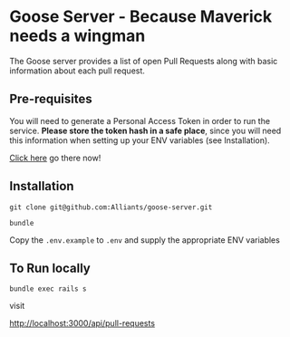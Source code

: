# Goose Server - Because Maverick needs a wingman

The Goose server provides a list of open Pull Requests along with basic information about each pull request.

## Pre-requisites

You will need to generate a Personal Access Token in order to run the service.
**Please store the token hash in a safe place**, since you will need this information when setting up your ENV variables (see Installation).

[Click here](https://github.com/settings/tokens) go there now!

## Installation

`git clone git@github.com:Alliants/goose-server.git`

`bundle`

Copy the `.env.example` to `.env` and supply the appropriate ENV variables


## To Run locally

`bundle exec rails s`

visit

[http://localhost:3000/api/pull-requests](http://localhost:3000/api/pull-requests)


